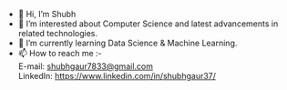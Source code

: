- 👋 Hi, I’m Shubh
- 👀 I’m interested about Computer Science and latest advancements in related technologies.
- 🌱 I’m currently learning Data Science & Machine Learning.
- 📫 How to reach me :-  \
E-mail: shubhgaur7833@gmail.com\
LinkedIn: https://www.linkedin.com/in/shubhgaur37/

<!---
shubhgaur37/shubhgaur37 is a ✨ special ✨ repository because its `README.md` (this file) appears on your GitHub profile.
You can click the Preview link to take a look at your changes.
--->
